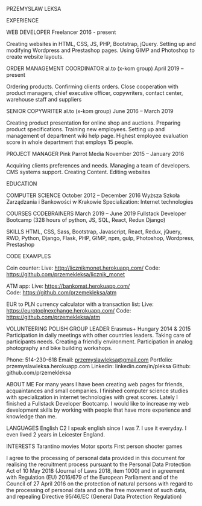 ﻿PRZEMYSLAW LEKSA

EXPERIENCE 

WEB DEVELOPER        Freelancer            2016 - present                   

Creating websites in HTML, CSS, JS, PHP, Bootstrap, jQuery. Setting up and modifying Wordpress and Prestashop pages. Using GIMP and Photoshop to create website layouts. 

ORDER MANAGEMENT COORDINATOR        al.to (x-kom group)   April 2019 – present

Ordering products. Confirming clients orders. Close cooperation with product managers, chief executive officer, copywriters, contact center, warehouse staff and suppliers 
 
SENIOR COPYWRITER        al.to (x-kom group)  June 2016 – March 2019 

Creating product presentation for online shop and auctions. Preparing product specifications. Training new employees. Setting up and management of department wiki help page. Highest employee evaluation score in whole department that employs 15 people. 
 
PROJECT MANAGER        Pink Parrot Media             November 2015 – January 2016 

Acquiring clients preferences and needs. Managing a team of developers. CMS systems support. Creating Content. Editing websites 

EDUCATION 

COMPUTER SCIENCE       October 2012 – December 2016 
Wyższa Szkoła Zarządzania i Bankowości w Krakowie Specialization: Internet technologies 

COURSES 
CODEBRAINERS        March 2019 – June 2019 
Fullstack Developer Bootcamp (328 hours of python, JS, SQL, React, Redux Django) 

SKILLS 
HTML, CSS, Sass, Bootstrap, Javascript, React, Redux, jQuery, RWD, Python, Django, Flask, PHP, GIMP,  npm, gulp, Photoshop, Wordpress, Prestashop 

CODE EXAMPLES

Coin counter:
Live: http://licznikmonet.herokuapp.com/
Code: https://github.com/przemekleksa/licznik_monet

ATM app:
Live: https://bankomat.herokuapp.com/  
Code: https://github.com/przemekleksa/atm

EUR to PLN currency calculator with a transaction list:
Live: https://eurotoplnexchange.herokuapp.com/
Code: https://github.com/przemekleksa/atm

VOLUNTEERING 
POLISH GROUP LEADER  Erasmus+ Hungary              2014 & 2015 
Participation in daily meetings with other countries leaders. Taking care of participants needs. Creating a friendly environment. Participation in analog photography and bike building workshops. 

Phone: 514-230-618 
Email: przemyslawleksa@gmail.com 
Portfolio: przemyslawleksa.herokuapp.com 
Linkedin: linkedin.com/in/pleksa 
Github: github.com/przemekleksa 

ABOUT ME 
For many years I have been creating web pages for friends, acquaintances and small companies. I finished computer science studies with specialization in internet technologies with great scores. Lately I finished a Fullstack Developer Bootcamp. I would like to increase my web development skills by working with people that have more experience and knowledge than me.  

LANGUAGES 
English C2 
I speak english since I was 7. I use it everyday. I even lived 2 years in Leicester England.

INTERESTS 
Tarantino movies Motor sports First person shooter games 
 
I agree to the processing of personal data provided in this document for realising the recruitment process pursuant to the Personal Data Protection Act of 10 May 2018 (Journal of Laws 2018, item 1000) and in agreement with Regulation (EU) 2016/679 of the European Parliament and of the Council of 27 April 2016 on the protection of  natural persons with regard to the processing of personal data and on the free movement of such data, and repealing Directive 95/46/EC (General Data Protection Regulation)  